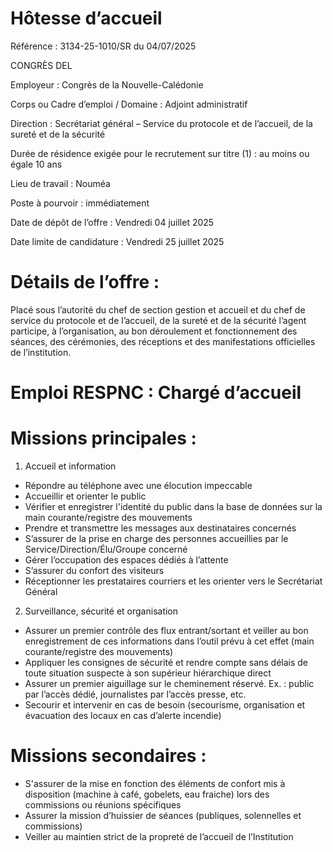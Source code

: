 
# Hôtesse d’accueil

Référence : 3134-25-1010/SR du 04/07/2025

CONGRÈS DEL



Employeur : Congrès de la Nouvelle-Calédonie

Corps ou Cadre d’emploi / Domaine : Adjoint administratif

Direction : Secrétariat général – Service du protocole et de l’accueil, de la sureté et de la sécurité

Durée de résidence exigée pour le recrutement sur titre (1) : au moins ou égale 10 ans

Lieu de travail : Nouméa

Poste à pourvoir : immédiatement

Date de dépôt de l’offre : Vendredi 04 juillet 2025

Date limite de candidature : Vendredi 25 juillet 2025

# Détails de l’offre :

Placé sous l’autorité du chef de section gestion et accueil et du chef de service du protocole et de l’accueil, de la sureté et de la sécurité l’agent participe, à l’organisation, au bon déroulement et fonctionnement des séances, des cérémonies, des réceptions et des manifestations officielles de l’institution.

# Emploi RESPNC : Chargé d’accueil

# Missions principales :

1. Accueil et information
- Répondre au téléphone avec une élocution impeccable
- Accueillir et orienter le public
- Vérifier et enregistrer l'identité du public dans la base de données sur la main courante/registre des mouvements
- Prendre et transmettre les messages aux destinataires concernés
- S’assurer de la prise en charge des personnes accueillies par le Service/Direction/Élu/Groupe concerné
- Gérer l’occupation des espaces dédiés à l’attente
- S’assurer du confort des visiteurs
- Réceptionner les prestataires courriers et les orienter vers le Secrétariat Général
2. Surveillance, sécurité et organisation
- Assurer un premier contrôle des flux entrant/sortant et veiller au bon enregistrement de ces informations dans l’outil prévu à cet effet (main courante/registre des mouvements)
- Appliquer les consignes de sécurité et rendre compte sans délais de toute situation suspecte à son supérieur hiérarchique direct
- Assurer un premier aiguillage sur le cheminement réservé. Ex. : public par l’accès dédié, journalistes par l’accès presse, etc.
- Secourir et intervenir en cas de besoin (secourisme, organisation et évacuation des locaux en cas d’alerte incendie)

# Missions secondaires :

- S'assurer de la mise en fonction des éléments de confort mis à disposition (machine à café, gobelets, eau fraiche) lors des commissions ou réunions spécifiques
- Assurer la mission d’huissier de séances (publiques, solennelles et commissions)
- Veiller au maintien strict de la propreté de l’accueil de l’Institution